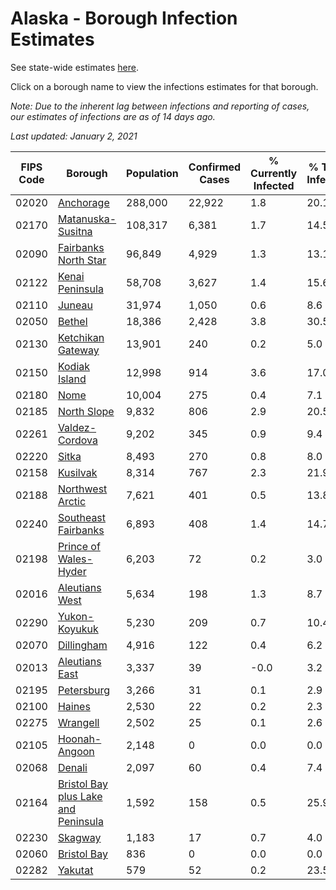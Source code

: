 # Alaska - Borough Infection Estimates

See state-wide estimates [here](/infections/us-ak).

Click on a borough name to view the infections estimates for that borough.

*Note: Due to the inherent lag between infections and reporting of cases, our estimates of infections are as of 14 days ago.*

*Last updated: January 2, 2021*

|   FIPS Code |                                                                    Borough |   Population |   Confirmed Cases |   % Currently Infected |   % Total Infected |
|-------------|----------------------------------------------------------------------------|--------------|-------------------|------------------------|--------------------|
|       02020 |                                                     [Anchorage](anchorage) |      288,000 |            22,922 |                    1.8 |               20.1 |
|       02170 |                                     [Matanuska-Susitna](matanuska-susitna) |      108,317 |             6,381 |                    1.7 |               14.5 |
|       02090 |                               [Fairbanks North Star](fairbanks-north-star) |       96,849 |             4,929 |                    1.3 |               13.1 |
|       02122 |                                         [Kenai Peninsula](kenai-peninsula) |       58,708 |             3,627 |                    1.4 |               15.6 |
|       02110 |                                                           [Juneau](juneau) |       31,974 |             1,050 |                    0.6 |                8.6 |
|       02050 |                                                           [Bethel](bethel) |       18,386 |             2,428 |                    3.8 |               30.5 |
|       02130 |                                     [Ketchikan Gateway](ketchikan-gateway) |       13,901 |               240 |                    0.2 |                5.0 |
|       02150 |                                             [Kodiak Island](kodiak-island) |       12,998 |               914 |                    3.6 |               17.0 |
|       02180 |                                                               [Nome](nome) |       10,004 |               275 |                    0.4 |                7.1 |
|       02185 |                                                 [North Slope](north-slope) |        9,832 |               806 |                    2.9 |               20.5 |
|       02261 |                                           [Valdez-Cordova](valdez-cordova) |        9,202 |               345 |                    0.9 |                9.4 |
|       02220 |                                                             [Sitka](sitka) |        8,493 |               270 |                    0.8 |                8.0 |
|       02158 |                                                       [Kusilvak](kusilvak) |        8,314 |               767 |                    2.3 |               21.9 |
|       02188 |                                       [Northwest Arctic](northwest-arctic) |        7,621 |               401 |                    0.5 |               13.8 |
|       02240 |                                 [Southeast Fairbanks](southeast-fairbanks) |        6,893 |               408 |                    1.4 |               14.7 |
|       02198 |                             [Prince of Wales-Hyder](prince-of-wales-hyder) |        6,203 |                72 |                    0.2 |                3.0 |
|       02016 |                                           [Aleutians West](aleutians-west) |        5,634 |               198 |                    1.3 |                8.7 |
|       02290 |                                             [Yukon-Koyukuk](yukon-koyukuk) |        5,230 |               209 |                    0.7 |               10.4 |
|       02070 |                                                   [Dillingham](dillingham) |        4,916 |               122 |                    0.4 |                6.2 |
|       02013 |                                           [Aleutians East](aleutians-east) |        3,337 |                39 |                   -0.0 |                3.2 |
|       02195 |                                                   [Petersburg](petersburg) |        3,266 |                31 |                    0.1 |                2.9 |
|       02100 |                                                           [Haines](haines) |        2,530 |                22 |                    0.2 |                2.3 |
|       02275 |                                                       [Wrangell](wrangell) |        2,502 |                25 |                    0.1 |                2.6 |
|       02105 |                                             [Hoonah-Angoon](hoonah-angoon) |        2,148 |                 0 |                    0.0 |                0.0 |
|       02068 |                                                           [Denali](denali) |        2,097 |                60 |                    0.4 |                7.4 |
|       02164 | [Bristol Bay plus Lake and Peninsula](bristol-bay-plus-lake-and-peninsula) |        1,592 |               158 |                    0.5 |               25.9 |
|       02230 |                                                         [Skagway](skagway) |        1,183 |                17 |                    0.7 |                4.0 |
|       02060 |                                                 [Bristol Bay](bristol-bay) |          836 |                 0 |                    0.0 |                0.0 |
|       02282 |                                                         [Yakutat](yakutat) |          579 |                52 |                    0.2 |               23.5 |